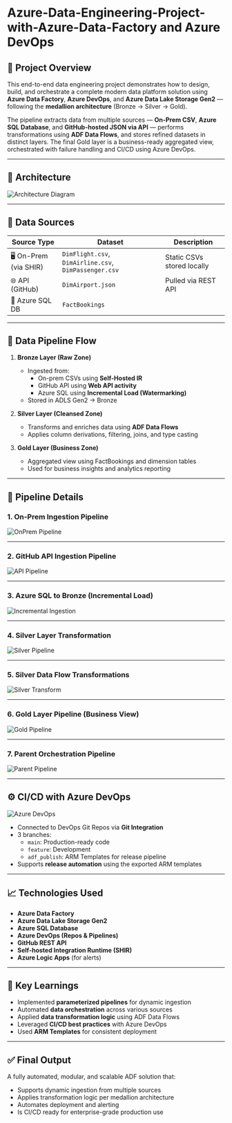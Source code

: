 # Azure-Data-Engineering-Project-with-Azure-Data-Factory and Azure DevOps

## 🚀 Project Overview

This end-to-end data engineering project demonstrates how to design, build, and orchestrate a complete modern data platform solution using **Azure Data Factory**, **Azure DevOps**, and **Azure Data Lake Storage Gen2** — following the **medallion architecture** (Bronze → Silver → Gold).

The pipeline extracts data from multiple sources — **On-Prem CSV**, **Azure SQL Database**, and **GitHub-hosted JSON via API** — performs transformations using **ADF Data Flows**, and stores refined datasets in distinct layers. The final Gold layer is a business-ready aggregated view, orchestrated with failure handling and CI/CD using Azure DevOps.

---

## 📌 Architecture

![Architecture Diagram](./assets/Screenshot%202025-08-01%20185222.png)

---

## 📂 Data Sources

| Source Type | Dataset | Description |
|------------|---------|-------------|
| 🖥️ On-Prem (via SHIR) | `DimFlight.csv`, `DimAirline.csv`, `DimPassenger.csv` | Static CSVs stored locally |
| 🌐 API (GitHub) | `DimAirport.json` | Pulled via REST API |
| 💾 Azure SQL DB | `FactBookings` | 

---

## 🔁 Data Pipeline Flow

1. **Bronze Layer (Raw Zone)**  
   - Ingested from:
     - On-prem CSVs using **Self-Hosted IR**
     - GitHub API using **Web API activity**
     - Azure SQL using **Incremental Load (Watermarking)**  
   - Stored in ADLS Gen2 → Bronze

2. **Silver Layer (Cleansed Zone)**  
   - Transforms and enriches data using **ADF Data Flows**
   - Applies column derivations, filtering, joins, and type casting

3. **Gold Layer (Business Zone)**  
   - Aggregated view using FactBookings and dimension tables
   - Used for business insights and analytics reporting

---

## 📌 Pipeline Details

### 1. On-Prem Ingestion Pipeline

![OnPrem Pipeline](https://github.com/jotstolu/Azure-Data-Engineering-Project-with-Azure-Data-Factory-and-Azure-DevOps/blob/main/images/Onprem%20data%20migration%20pipeline.png?raw=true)

---

### 2. GitHub API Ingestion Pipeline

![API Pipeline](https://github.com/jotstolu/Azure-Data-Engineering-Project-with-Azure-Data-Factory-and-Azure-DevOps/blob/main/images/API_ingestion_pipeline.png?raw=true)

---

### 3. Azure SQL to Bronze (Incremental Load)

![Incremental Ingestion](https://github.com/jotstolu/Azure-Data-Engineering-Project-with-Azure-Data-Factory-and-Azure-DevOps/blob/main/images/AzureSQLDB_to_datalake_pipeline.png?raw=true)

---

### 4. Silver Layer Transformation

![Silver Pipeline](https://github.com/jotstolu/Azure-Data-Engineering-Project-with-Azure-Data-Factory-and-Azure-DevOps/blob/main/images/silverlayer_dataflow_pipeline.png?raw=true)

---

### 5. Silver Data Flow Transformations

![Silver Transform](https://github.com/jotstolu/Azure-Data-Engineering-Project-with-Azure-Data-Factory-and-Azure-DevOps/blob/main/images/silverlayer_data_transformation.png?raw=true)

---

### 6. Gold Layer Pipeline (Business View)

![Gold Pipeline](./assets/93b7887e-5ca6-49cc-aa09-cc6775c3d1a8.png)

---

### 7. Parent Orchestration Pipeline

![Parent Pipeline](./assets/dfdc49ad-bb89-4421-a66a-6d3ed5dbb96d.png)

---

## ⚙️ CI/CD with Azure DevOps

![Azure DevOps](./assets/ae429a0f-9023-4615-9f34-60b3b6a285ef.png)

- Connected to DevOps Git Repos via **Git Integration**
- 3 branches:
  - `main`: Production-ready code
  - `feature`: Development
  - `adf_publish`: ARM Templates for release pipeline
- Supports **release automation** using the exported ARM templates

---

## 📈 Technologies Used

- **Azure Data Factory**
- **Azure Data Lake Storage Gen2**
- **Azure SQL Database**
- **Azure DevOps (Repos & Pipelines)**
- **GitHub REST API**
- **Self-hosted Integration Runtime (SHIR)**
- **Azure Logic Apps** (for alerts)

---

## 🧠 Key Learnings

- Implemented **parameterized pipelines** for dynamic ingestion
- Automated **data orchestration** across various sources
- Applied **data transformation logic** using ADF Data Flows
- Leveraged **CI/CD best practices** with Azure DevOps
- Used **ARM Templates** for consistent deployment

---

## ✅ Final Output

A fully automated, modular, and scalable ADF solution that:
- Supports dynamic ingestion from multiple sources
- Applies transformation logic per medallion architecture
- Automates deployment and alerting
- Is CI/CD ready for enterprise-grade production use



